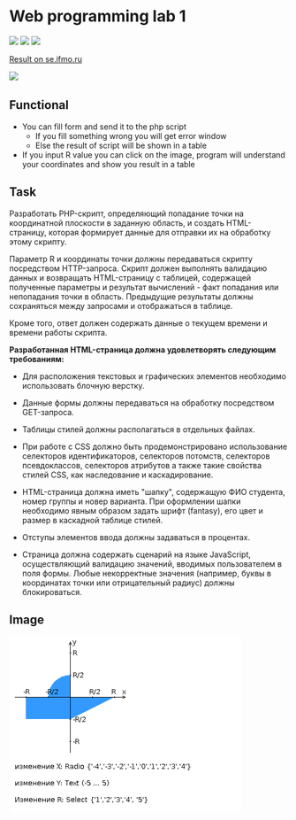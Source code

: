 # Web programming lab 1
![](https://img.shields.io/badge/done-100%25-brightgreen)
![](https://img.shields.io/badge/passed-yes-brightgreen)
![](https://img.shields.io/badge/score-11%2F12-brightgreen)

[Result on se.ifmo.ru](https://se.ifmo.ru/~s311769/web_lab1/)

![](https://img.shields.io/website?url=https%3A%2F%2Fse.ifmo.ru%2F~s311769%2Fweb_lab1%2F)

## Functional

* You can fill form and send it to the php script
  * If you fill something wrong you will get error window
  * Else the result of script will be shown in a table
* If you input R value you can click on the image, program will understand your coordinates and show you result in a table

## Task ##

Разработать PHP-скрипт, определяющий попадание точки на координатной плоскости в заданную область, и создать HTML-страницу, которая формирует данные для отправки их на обработку этому скрипту.

Параметр R и координаты точки должны передаваться скрипту посредством HTTP-запроса. Скрипт должен выполнять валидацию данных и возвращать HTML-страницу с таблицей, содержащей полученные параметры и результат вычислений - факт попадания или непопадания точки в область. Предыдущие результаты должны сохраняться между запросами и отображаться в таблице.

Кроме того, ответ должен содержать данные о текущем времени и времени работы скрипта.

**Разработанная HTML-страница должна удовлетворять следующим требованиям:**

* Для расположения текстовых и графических элементов необходимо использовать блочную верстку.

* Данные формы должны передаваться на обработку посредством GET-запроса.

* Таблицы стилей должны располагаться в отдельных файлах.

* При работе с CSS должно быть продемонстрировано использование селекторов идентификаторов, селекторов потомств, селекторов псевдоклассов, селекторов атрибутов а также такие свойства стилей CSS, как наследование и каскадирование.

* HTML-страница должна иметь "шапку", содержащую ФИО студента, номер группы и новер варианта. При оформлении шапки необходимо явным образом задать шрифт (fantasy), его цвет и размер в каскадной таблице стилей.

* Отступы элементов ввода должны задаваться в процентах.

* Страница должна содержать сценарий на языке JavaScript, осуществляющий валидацию значений, вводимых пользователем в поля формы. Любые некорректные значения (например, буквы в координатах точки или отрицательный радиус) должны блокироваться.

## Image 

![Task img](./img/task.png)
